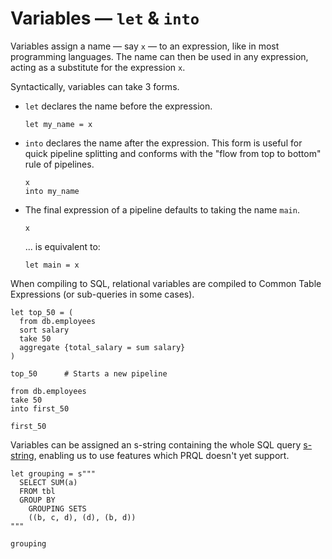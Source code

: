# Variables — `let` & `into`

Variables assign a name — say `x` — to an expression, like in most programming
languages. The name can then be used in any expression, acting as a substitute
for the expression `x`.

Syntactically, variables can take 3 forms.

- `let` declares the name before the expression.

  ```prql no-eval
  let my_name = x
  ```

- `into` declares the name after the expression. This form is useful for quick
  pipeline splitting and conforms with the "flow from top to bottom" rule of
  pipelines.

  ```prql no-eval
  x
  into my_name
  ```

- The final expression of a pipeline defaults to taking the name `main`.

  ```prql no-eval
  x
  ```

  ... is equivalent to:

  ```prql no-eval
  let main = x
  ```

When compiling to SQL, relational variables are compiled to Common Table
Expressions (or sub-queries in some cases).

```prql
let top_50 = (
  from db.employees
  sort salary
  take 50
  aggregate {total_salary = sum salary}
)

top_50      # Starts a new pipeline
```

```prql
from db.employees
take 50
into first_50

first_50
```

Variables can be assigned an s-string containing the whole SQL query
[s-string](../syntax/s-strings.md), enabling us to use features which PRQL
doesn't yet support.

```prql
let grouping = s"""
  SELECT SUM(a)
  FROM tbl
  GROUP BY
    GROUPING SETS
    ((b, c, d), (d), (b, d))
"""

grouping
```
